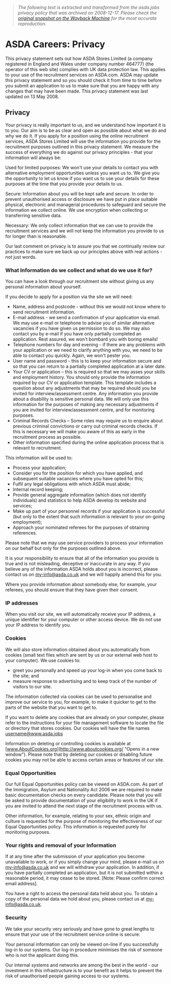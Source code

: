 > *The following text is extracted and transformed from the asda.jobs privacy policy that was archived on 2008-12-17. Please check the [original snapshot on the Wayback Machine](https://web.archive.org/web/20081217065047id_/http%3A//www.asda.jobs/privacy/index.html) for the most accurate reproduction.*

# ASDA Careers: Privacy

This privacy statement sets out how ASDA Stores Limited (a company registered in England and Wales under company number 464777) (the operator of this web site) complies with UK data protection law. This applies to your use of the recruitment services on ASDA.com. ASDA may update this privacy statement and so you should check it from time to time before you submit an application to us to make sure that you are happy with any changes that may have been made. This privacy statement was last updated on 13 May 2008.

## Privacy

Your privacy is really important to us, and we understand how important it is to you. Our aim is to be as clear and open as possible about what we do and why we do it. If you apply for a position using the online recruitment services, ASDA Stores Limited will use the information you provide for the recruitment purposes outlined in this privacy statement. We measure the success of everything we do against our privacy principles - that your information will always be:

Used for limited purposes: We won't use your details to contact you with alternative employment opportunities unless you want us to. We give you the opportunity to let us know if you want us to use your details for these purposes at the time that you provide your details to us.

Secure: Information about you will be kept safe and secure. In order to prevent unauthorised access or disclosure we have put in place suitable physical, electronic and managerial procedures to safeguard and secure the information we collect online. We use encryption when collecting or transferring sensitive data.

Necessary: We only collect information that we can use to provide the recruitment services and we will not keep the information you provide to us for longer than is reasonable.

Our last comment on privacy is to assure you that we continually review our practices to make sure we back up our principles above with real actions - not just words.

### What Information do we collect and what do we use it for?

You can have a look through our recruitment site without giving us any personal information about yourself.

If you decide to apply for a position via the site we will need:

  * Name, address and postcode - without this we would not know where to send recruitment information.
  * E-mail address - we send a confirmation of your application via email. We may use e-mail or telephone to advise you of similar alternative vacancies if you have given us permission to do so. We may also contact you by e-mail if you have only partially completed an application. Rest assured, we won't bombard you with boring emails!
  * Telephone numbers for day and evening - if there are any problems with your application or we need to clarify anything with you, we need to be able to contact you quickly. Again, we won't pester you.
  * User name and password - this is to keep your information secure and so that you can return to a partially completed application at a later date.
  * Your CV or application – this is required so that we may asses your skills and employment history. You should only provide the information required by our CV or application template. This template includes a question about any adjustments that may be required should you be invited for interview/assessment centre. Any information you provide about a disability is sensitive personal data. We will only use this information for the purposes of making any necessary adjustments if you are invited for interview/assessment centre, and for monitoring purposes.
  * Criminal Records Checks – Some roles may require us to enquire about previous criminal convictions or carry out criminal records checks. If this is necessary we will make you aware of this as early in the recruitment process as possible.
  * Other information specified during the online application process that is relevant to recruitment.



This information will be used to:

  * Process your application;
  * Consider you for the position for which you have applied, and subsequent suitable vacancies where you have opted for this;
  * Fulfil any legal obligations with which ASDA must abide;
  * Internal record keeping;
  * Provide general aggregate information (which does not identify individuals) and statistics to help ASDA develop its website and services;
  * Make up part of your personnel records if your application is successful (but only to the extent that such information is relevant to your on-going employment);
  * Approach your nominated referees for the purposes of obtaining references.



Please note that we may use service providers to process your information on our behalf but only for the purposes outlined above.

It is your responsibility to ensure that all of the information you provide is true and is not misleading, deceptive or inaccurate in any way. If you believe any of the information ASDA holds about you is incorrect, please contact us on [my-info@asda.co.uk](mailto:my-info@asda.co.uk) and we will happily amend this for you.

Where you provide information about somebody else, for example, your referees, you should ensure that they have given their consent.

### IP addresses

When you visit our site, we will automatically receive your IP address, a unique identifier for your computer or other access device. We do not use your IP address to identify you.

### Cookies

We will also store information obtained about you automatically from cookies (small text files which are sent by us or our external web host to your computer). We use cookies to:

  * greet you personally and speed up your log-in when you come back to the site; and
  * measure response to advertising and to keep track of the number of visitors to our site.



The information collected via cookies can be used to personalise and improve our service to you, for example, to make it quicker to get to the parts of the website that you want to get to.

If you want to delete any cookies that are already on your computer, please refer to the instructions for your file management software to locate the file or directory that stores cookies. Our cookies will have the file names username@www.asda.jobs

Information on deleting or controlling cookies is available at [www.AboutCookies.org](http://www.aboutcookies.org/ "Opens in a new window"). Please note that by deleting our cookies or disabling future cookies you may not be able to access certain areas or features of our site.

### Equal Opportunities

Our full Equal Opportunities policy can be viewed on ASDA.com. As part of the Immigration, Asylum and Nationality Act 2006 we are required to make basic documentation checks on every candidate. Please note that you will be asked to provide documentation of your eligibility to work in the UK if you are invited to attend the next stage of the recruitment process with us.

Other information, for example, relating to your sex, ethnic origin and culture is requested for the purpose of monitoring the effectiveness of our Equal Opportunities policy. This information is requested purely for monitoring purposes.

### Your rights and removal of your Information

If at any time after the submission of your application you become unavailable to work, or if you simply change your mind, please e-mail us on [my-info@asda.co.uk](mailto:my-info@asda.co.uk) and we will withdraw your application. In addition, if you have partially completed an application, but it is not submitted within a reasonable period, it may cease to be stored. [Note: Please confirm correct email address].

You have a right to access the personal data held about you. To obtain a copy of the personal data we hold about you, please contact us at [my-info@asda.co.uk](mailto:my-info@asda.co.uk).

### Security

We take your security very seriously and have gone to great lengths to ensure that your use of the recruitment service online is secure:

Your personal information can only be viewed on-line if you successfully log-in to our systems. Our log-in procedure minimises the risk of someone who is not the applicant doing this.

Our internal systems and networks are among the best in the world - our investment in this infrastructure is to your benefit as it helps to prevent the risk of unauthorised people gaining access to our systems.
